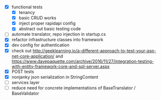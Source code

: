 - [x] functional tests
  - [x] tenancy
  - [x] basic CRUD works
  - [x] inject proper rapidapi config
  - [x] abstract out basic testing code
- [ ] automate translator, repo injection in startup.cs
- [x] refactor infrastructure classes into framework
- [x] dev config for authentication
- [x] check out http://geeklearning.io/a-different-approach-to-test-your-asp-net-core-application/ and https://www.davepaquette.com/archive/2016/11/27/integration-testing-with-entity-framework-core-and-sql-server.aspx
- [x] POST tests
- [x] nonjanky json serialization in StringContent
- [ ] services layer
- [ ] reduce need for concrete implementations of BaseTranslator / BaseValidator